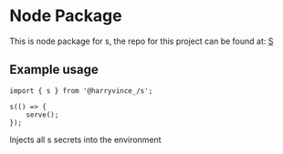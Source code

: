 # Node Package
This is node package for s, the repo for this project can be found
at: [S](https://github.com/harryvince/s)

## Example usage
```
import { s } from '@harryvince_/s';

s(() => {
    serve();
});
```
Injects all s secrets into the environment
